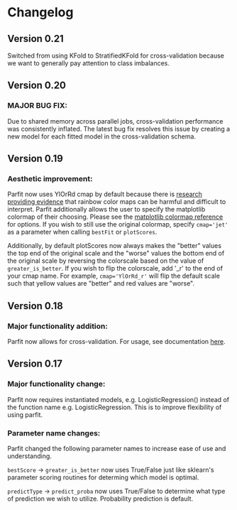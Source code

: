# Changelog

## Version 0.21
Switched from using KFold to StratifiedKFold for cross-validation because we want to generally pay attention to class imbalances.

## Version 0.20

### MAJOR BUG FIX:
Due to shared memory across parallel jobs, cross-validation performance was consistently inflated. The latest bug fix resolves this issue by creating a new model for each fitted model in the cross-validation schema.

## Version 0.19

### Aesthetic improvement:
Parfit now uses YlOrRd cmap by default because there is [research providing evidence](https://cdn.mprog.nl/dataviz/excerpts/w4/Borland_Rainbow_Color_Map.pdf) that rainbow color maps can be harmful and difficult to interpret.
Parfit additionally allows the user to specify the matplotlib colormap of their choosing. Please see the [matplotlib colormap reference](https://matplotlib.org/examples/color/colormaps_reference.html) for options.
    If you wish to still use the original colormap, specify `cmap='jet'` as a parameter when calling `bestFit` or `plotScores`.
    
Additionally, by default plotScores now always makes the "better" values the top end of the original scale and the "worse" values the bottom end of the original scale by reversing the colorscale based on the value of `greater_is_better`. 
If you wish to flip the colorscale, add '_r' to the end of your cmap name. For example, `cmap='YlOrRd_r'` will flip the default scale such that yellow values are "better" and red values are "worse".


## Version 0.18

### Major functionality addition:
Parfit now allows for cross-validation. For usage, see documentation [here](documentation.md).


## Version 0.17

### Major functionality change: 
Parfit now requires instantiated models, e.g. LogisticRegression() instead of the function name e.g. LogisticRegression. This is to improve flexibility of using parfit.

### Parameter name changes:
Parfit changed the following parameter names to increase ease of use and understanding.

`bestScore` -> `greater_is_better` now uses True/False just like sklearn's parameter scoring routines for determing which model is optimal.

`predictType` -> `predict_proba` now uses True/False to determine what type of prediction we wish to utilize. Probability prediction is default.

